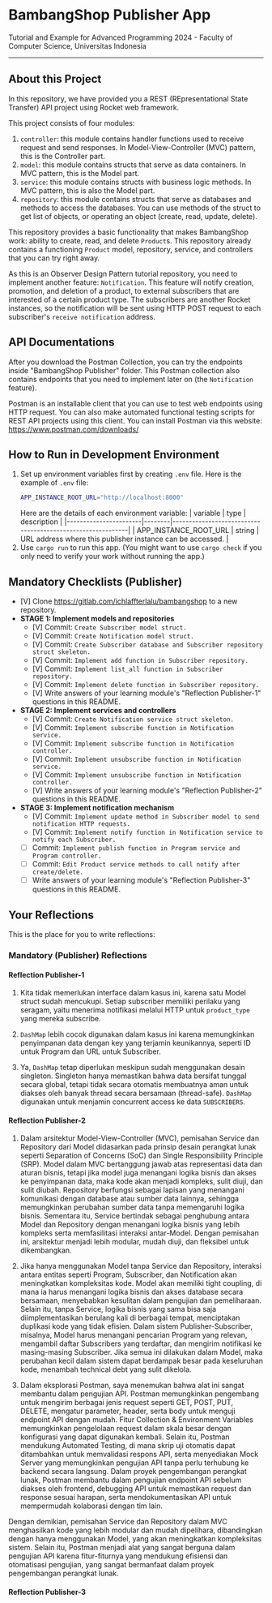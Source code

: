 # BambangShop Publisher App
Tutorial and Example for Advanced Programming 2024 - Faculty of Computer Science, Universitas Indonesia

---

## About this Project
In this repository, we have provided you a REST (REpresentational State Transfer) API project using Rocket web framework.

This project consists of four modules:
1.  `controller`: this module contains handler functions used to receive request and send responses.
    In Model-View-Controller (MVC) pattern, this is the Controller part.
2.  `model`: this module contains structs that serve as data containers.
    In MVC pattern, this is the Model part.
3.  `service`: this module contains structs with business logic methods.
    In MVC pattern, this is also the Model part.
4.  `repository`: this module contains structs that serve as databases and methods to access the databases.
    You can use methods of the struct to get list of objects, or operating an object (create, read, update, delete).

This repository provides a basic functionality that makes BambangShop work: ability to create, read, and delete `Product`s.
This repository already contains a functioning `Product` model, repository, service, and controllers that you can try right away.

As this is an Observer Design Pattern tutorial repository, you need to implement another feature: `Notification`.
This feature will notify creation, promotion, and deletion of a product, to external subscribers that are interested of a certain product type.
The subscribers are another Rocket instances, so the notification will be sent using HTTP POST request to each subscriber's `receive notification` address.

## API Documentations

After you download the Postman Collection, you can try the endpoints inside "BambangShop Publisher" folder.
This Postman collection also contains endpoints that you need to implement later on (the `Notification` feature).

Postman is an installable client that you can use to test web endpoints using HTTP request.
You can also make automated functional testing scripts for REST API projects using this client.
You can install Postman via this website: https://www.postman.com/downloads/

## How to Run in Development Environment
1.  Set up environment variables first by creating `.env` file.
    Here is the example of `.env` file:
    ```bash
    APP_INSTANCE_ROOT_URL="http://localhost:8000"
    ```
    Here are the details of each environment variable:
    | variable              | type   | description                                                |
    |-----------------------|--------|------------------------------------------------------------|
    | APP_INSTANCE_ROOT_URL | string | URL address where this publisher instance can be accessed. |
2.  Use `cargo run` to run this app.
    (You might want to use `cargo check` if you only need to verify your work without running the app.)

## Mandatory Checklists (Publisher)
-   [V] Clone https://gitlab.com/ichlaffterlalu/bambangshop to a new repository.
-   **STAGE 1: Implement models and repositories**
    -   [V] Commit: `Create Subscriber model struct.`
    -   [V] Commit: `Create Notification model struct.`
    -   [V] Commit: `Create Subscriber database and Subscriber repository struct skeleton.`
    -   [V] Commit: `Implement add function in Subscriber repository.`
    -   [V] Commit: `Implement list_all function in Subscriber repository.`
    -   [V] Commit: `Implement delete function in Subscriber repository.`
    -   [V] Write answers of your learning module's "Reflection Publisher-1" questions in this README.
-   **STAGE 2: Implement services and controllers**
    -   [V] Commit: `Create Notification service struct skeleton.`
    -   [V] Commit: `Implement subscribe function in Notification service.`
    -   [V] Commit: `Implement subscribe function in Notification controller.`
    -   [V] Commit: `Implement unsubscribe function in Notification service.`
    -   [V] Commit: `Implement unsubscribe function in Notification controller.`
    -   [V] Write answers of your learning module's "Reflection Publisher-2" questions in this README.
-   **STAGE 3: Implement notification mechanism**
    -   [V] Commit: `Implement update method in Subscriber model to send notification HTTP requests.`
    -   [V] Commit: `Implement notify function in Notification service to notify each Subscriber.`
    -   [ ] Commit: `Implement publish function in Program service and Program controller.`
    -   [ ] Commit: `Edit Product service methods to call notify after create/delete.`
    -   [ ] Write answers of your learning module's "Reflection Publisher-3" questions in this README.

## Your Reflections
This is the place for you to write reflections:

### Mandatory (Publisher) Reflections

#### Reflection Publisher-1

1. Kita tidak memerlukan interface dalam kasus ini, karena satu Model struct sudah mencukupi. Setiap subscriber memiliki perilaku yang seragam, yaitu menerima notifikasi melalui HTTP untuk `product_type` yang mereka subscribe.

2. `DashMap` lebih cocok digunakan dalam kasus ini karena memungkinkan penyimpanan data dengan key yang terjamin keunikannya, seperti ID untuk Program dan URL untuk Subscriber.

3. Ya, `DashMap` tetap diperlukan meskipun sudah menggunakan desain singleton. Singleton hanya memastikan bahwa data bersifat tunggal secara global, tetapi tidak secara otomatis membuatnya aman untuk diakses oleh banyak thread secara bersamaan (thread-safe). `DashMap` digunakan untuk menjamin concurrent access ke data `SUBSCRIBERS`.

#### Reflection Publisher-2

1. Dalam arsitektur Model-View-Controller (MVC), pemisahan Service dan Repository dari Model didasarkan pada prinsip desain perangkat lunak seperti Separation of Concerns (SoC) dan Single Responsibility Principle (SRP). Model dalam MVC bertanggung jawab atas representasi data dan aturan bisnis, tetapi jika model juga menangani logika bisnis dan akses ke penyimpanan data, maka kode akan menjadi kompleks, sulit diuji, dan sulit diubah. Repository berfungsi sebagai lapisan yang menangani komunikasi dengan database atau sumber data lainnya, sehingga memungkinkan perubahan sumber data tanpa memengaruhi logika bisnis. Sementara itu, Service bertindak sebagai penghubung antara Model dan Repository dengan menangani logika bisnis yang lebih kompleks serta memfasilitasi interaksi antar-Model. Dengan pemisahan ini, arsitektur menjadi lebih modular, mudah diuji, dan fleksibel untuk dikembangkan.

2. Jika hanya menggunakan Model tanpa Service dan Repository, interaksi antara entitas seperti Program, Subscriber, dan Notification akan meningkatkan kompleksitas kode. Model akan memiliki tight coupling, di mana ia harus menangani logika bisnis dan akses database secara bersamaan, menyebabkan kesulitan dalam pengujian dan pemeliharaan. Selain itu, tanpa Service, logika bisnis yang sama bisa saja diimplementasikan berulang kali di berbagai tempat, menciptakan duplikasi kode yang tidak efisien. Dalam sistem Publisher-Subscriber, misalnya, Model harus menangani pencarian Program yang relevan, mengambil daftar Subscribers yang terdaftar, dan mengirim notifikasi ke masing-masing Subscriber. Jika semua ini dilakukan dalam Model, maka perubahan kecil dalam sistem dapat berdampak besar pada keseluruhan kode, menambah technical debt yang sulit dikelola.

3. Dalam eksplorasi Postman, saya menemukan bahwa alat ini sangat membantu dalam pengujian API. Postman memungkinkan pengembang untuk mengirim berbagai jenis request seperti GET, POST, PUT, DELETE, mengatur parameter, header, serta body untuk menguji endpoint API dengan mudah. Fitur Collection & Environment Variables memungkinkan pengelolaan request dalam skala besar dengan konfigurasi yang dapat digunakan kembali. Selain itu, Postman mendukung Automated Testing, di mana skrip uji otomatis dapat ditambahkan untuk memvalidasi respons API, serta menyediakan Mock Server yang memungkinkan pengujian API tanpa perlu terhubung ke backend secara langsung. Dalam proyek pengembangan perangkat lunak, Postman membantu dalam pengujian endpoint API sebelum diakses oleh frontend, debugging API untuk memastikan request dan response sesuai harapan, serta mendokumentasikan API untuk mempermudah kolaborasi dengan tim lain.

Dengan demikian, pemisahan Service dan Repository dalam MVC menghasilkan kode yang lebih modular dan mudah dipelihara, dibandingkan dengan hanya menggunakan Model, yang akan meningkatkan kompleksitas sistem. Selain itu, Postman menjadi alat yang sangat berguna dalam pengujian API karena fitur-fiturnya yang mendukung efisiensi dan otomatisasi pengujian, yang sangat bermanfaat dalam proyek pengembangan perangkat lunak.

#### Reflection Publisher-3
